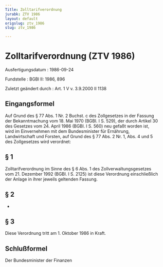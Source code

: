 ```yaml
---
Title: Zolltarifverordnung
jurabk: ZTV 1986
layout: default
origslug: ztv_1986
slug: ztv_1986

---
```


# Zolltarifverordnung (ZTV 1986)

Ausfertigungsdatum
:   1986-09-24

Fundstelle
:   BGBl II: 1986, 896

Zuletzt geändert durch
:   Art. 1 V v. 3.9.2000 II 1138

## Eingangsformel

Auf Grund des § 77 Abs. 1 Nr. 2 Buchst. c des Zollgesetzes in der
Fassung der Bekanntmachung vom 18. Mai 1970 (BGBl. I S. 529), der
durch Artikel 30 des Gesetzes vom 24. April 1986 (BGBl. I S. 560) neu
gefaßt worden ist, wird im Einvernehmen mit dem Bundesminister für
Ernährung, Landwirtschaft und Forsten, auf Grund des § 77 Abs. 2 Nr.
1, Abs. 4 und 5 des Zollgesetzes wird verordnet:

## § 1

Zolltarifverordnung im Sinne des § 6 Abs. 1 des
Zollverwaltungsgesetzes vom 21. Dezember 1992 (BGBl. I S. 2125) ist
diese Verordnung einschließlich der Anlage in ihrer jeweils geltenden
Fassung.

## § 2

-

## § 3

Diese Verordnung tritt am 1. Oktober 1986 in Kraft.

## Schlußformel

Der Bundesminister der Finanzen

